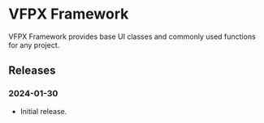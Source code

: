 # VFPX Framework

VFPX Framework provides base UI classes and commonly used functions for any project.

## Releases

### 2024-01-30

* Initial release.
